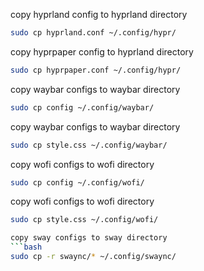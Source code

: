 copy hyprland config to hyprland directory
```bash
sudo cp hyprland.conf ~/.config/hypr/
```
copy hyprpaper config to hyprland directory
```bash
sudo cp hyprpaper.conf ~/.config/hypr/
```
copy waybar configs to waybar directory
```bash
sudo cp config ~/.config/waybar/
```
copy waybar configs to waybar directory
```bash
sudo cp style.css ~/.config/waybar/
```
copy wofi configs to wofi directory
```bash
sudo cp config ~/.config/wofi/
```
copy wofi configs to wofi directory
```bash
sudo cp style.css ~/.config/wofi/

copy sway configs to sway directory
```bash
sudo cp -r swaync/* ~/.config/swaync/
```
